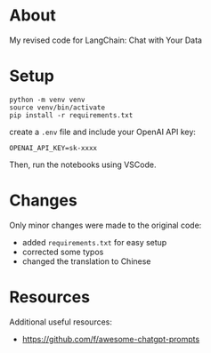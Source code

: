 # About
My revised code for LangChain: Chat with Your Data 

# Setup

```
python -m venv venv
source venv/bin/activate
pip install -r requirements.txt
```

create a `.env` file and include your OpenAI API key:

```
OPENAI_API_KEY=sk-xxxx
```

Then, run the notebooks using VSCode. 

# Changes

Only minor changes were made to the original code:

- added `requirements.txt` for easy setup
- corrected some typos
- changed the translation to Chinese

# Resources

Additional useful resources:

- https://github.com/f/awesome-chatgpt-prompts

